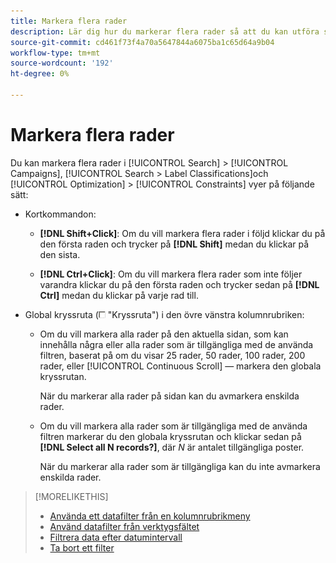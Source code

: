 ```yaml
---
title: Markera flera rader
description: Lär dig hur du markerar flera rader så att du kan utföra samma åtgärd på alla.
source-git-commit: cd461f73f4a70a5647844a6075ba1c65d64a9b04
workflow-type: tm+mt
source-wordcount: '192'
ht-degree: 0%

---
```


# Markera flera rader

Du kan markera flera rader i [!UICONTROL Search] > [!UICONTROL Campaigns], [!UICONTROL Search > Label Classifications]och [!UICONTROL Optimization] > [!UICONTROL Constraints] vyer på följande sätt:

* Kortkommandon:

   * **[!DNL Shift+Click]**: Om du vill markera flera rader i följd klickar du på den första raden och trycker på **[!DNL Shift]** medan du klickar på den sista.

   * **[!DNL Ctrl+Click]**: Om du vill markera flera rader som inte följer varandra klickar du på den första raden och trycker sedan på **[!DNL Ctrl]** medan du klickar på varje rad till.

* Global kryssruta (![Kryssruta](/help/search-social-commerce/assets/check-box.png) &quot;Kryssruta&quot;) i den övre vänstra kolumnrubriken:

   * Om du vill markera alla rader på den aktuella sidan, som kan innehålla några eller alla rader som är tillgängliga med de använda filtren, baserat på om du visar 25 rader, 50 rader, 100 rader, 200 rader, eller [!UICONTROL Continuous Scroll] — markera den globala kryssrutan.

      När du markerar alla rader på sidan kan du avmarkera enskilda rader.

   * Om du vill markera alla rader som är tillgängliga med de använda filtren markerar du den globala kryssrutan och klickar sedan på **[!DNL Select all N records?]**, där *N* är antalet tillgängliga poster.

      När du markerar alla rader som är tillgängliga kan du inte avmarkera enskilda rader.

>[!MORELIKETHIS]
>
>* [Använda ett datafilter från en kolumnrubrikmeny](../data-views/ad-hoc-settings/column-filter-apply-from-column-heading.md)
>* [Använd datafilter från verktygsfältet](../data-views/ad-hoc-settings/column-filter-apply-from-toolbar.md)
>* [Filtrera data efter datumintervall](../data-views/ad-hoc-settings/date-filter.md)
>* [Ta bort ett filter](../data-views/ad-hoc-settings/column-filter-remove.md)


